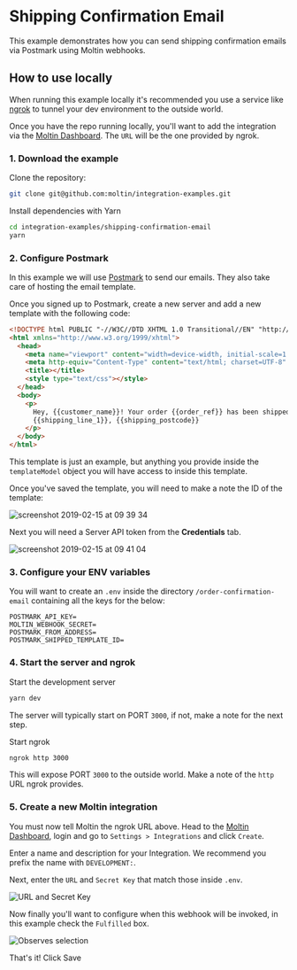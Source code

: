 # Shipping Confirmation Email

This example demonstrates how you can send shipping confirmation emails via Postmark using Moltin webhooks.

## How to use locally

When running this example locally it's recommended you use a service like [ngrok](https://ngrok.com) to tunnel your dev environment to the outside world.

Once you have the repo running locally, you'll want to add the integration via the [Moltin Dashboard](https://dashboard.moltin.com/app/settings/integrations). The `URL` will be the one provided by ngrok.

### 1. Download the example

Clone the repository:

```bash
git clone git@github.com:moltin/integration-examples.git
```

Install dependencies with Yarn

```bash
cd integration-examples/shipping-confirmation-email
yarn
```

### 2. Configure Postmark

In this example we will use [Postmark](https://postmarkapp.com) to send our emails. They also take care of hosting the email template.

Once you signed up to Postmark, create a new server and add a new template with the following code:

```html
<!DOCTYPE html PUBLIC "-//W3C//DTD XHTML 1.0 Transitional//EN" "http://www.w3.org/TR/xhtml1/DTD/xhtml1-transitional.dtd">
<html xmlns="http://www.w3.org/1999/xhtml">
  <head>
    <meta name="viewport" content="width=device-width, initial-scale=1.0" />
    <meta http-equiv="Content-Type" content="text/html; charset=UTF-8" />
    <title></title>
    <style type="text/css"></style>
  </head>
  <body>
    <p>
      Hey, {{customer_name}}! Your order {{order_ref}} has been shipped to
      {{shipping_line_1}}, {{shipping_postcode}}
    </p>
  </body>
</html>
```

This template is just an example, but anything you provide inside the `templateModel` object you will have access to inside this template.

Once you've saved the template, you will need to make a note the ID of the template:

![screenshot 2019-02-15 at 09 39 34](https://user-images.githubusercontent.com/950181/52848022-a2f3e080-3105-11e9-9cf2-564d0e6b7a7d.png)

Next you will need a Server API token from the **Credentials** tab.

![screenshot 2019-02-15 at 09 41 04](https://user-images.githubusercontent.com/950181/52848170-f7975b80-3105-11e9-968b-d1555a807b46.png)

### 3. Configure your ENV variables

You will want to create an `.env` inside the directory `/order-confirmation-email` containing all the keys for the below:

```shell
POSTMARK_API_KEY=
MOLTIN_WEBHOOK_SECRET=
POSTMARK_FROM_ADDRESS=
POSTMARK_SHIPPED_TEMPLATE_ID=
```

### 4. Start the server and ngrok

Start the development server

```bash
yarn dev
```

The server will typically start on PORT `3000`, if not, make a note for the next step.

Start ngrok

```bash
ngrok http 3000
```

This will expose PORT `3000` to the outside world. Make a note of the `http` URL ngrok provides.

### 5. Create a new Moltin integration

You must now tell Moltin the ngrok URL above. Head to the [Moltin Dashboard](https://dashboard.moltin.com/app/settings/integrations), login and go to `Settings > Integrations` and click `Create`.

Enter a name and description for your Integration. We recommend you prefix the name with `DEVELOPMENT:`.

Next, enter the `URL` and `Secret Key` that match those inside `.env`.

![URL and Secret Key](https://user-images.githubusercontent.com/950181/52849390-cff5c280-3108-11e9-8412-b8093a5e526f.png)

Now finally you'll want to configure when this webhook will be invoked, in this example check the `Fulfilled` box.

![Observes selection](https://user-images.githubusercontent.com/950181/52848579-02062500-3107-11e9-94b9-7e974eacb550.png)

That's it! Click Save
